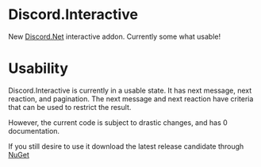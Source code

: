 # Discord.Interactive

New [Discord.Net](https://github.com/discord-net/Discord.Net) interactive addon.  Currently some what usable!

# Usability

Discord.Interactive is currently in a usable state.  It has next message, next reaction, and pagination.  The next message and next reaction have criteria that can be used to restrict the result.

However, the current code is subject to drastic changes, and has 0 documentation.

If you still desire to use it download the latest release candidate through [NuGet](https://www.nuget.org/packages/Discord.Interactive/2.3.0-rc2)

